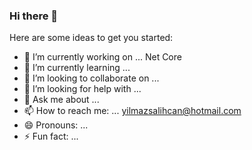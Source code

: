 ### Hi there 👋

Here are some ideas to get you started:

- 🔭 I’m currently working on ... Net Core
- 🌱 I’m currently learning ... 
- 👯 I’m looking to collaborate on ...
- 🤔 I’m looking for help with ...
- 💬 Ask me about ...
- 📫 How to reach me: ... yilmazsalihcan@hotmail.com
- 😄 Pronouns: ...
- ⚡ Fun fact: ...

